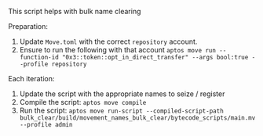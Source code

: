This script helps with bulk name clearing

Preparation:
1. Update `Move.toml` with the correct `repository` account.
2. Ensure to run the following with that account `aptos move run --function-id "0x3::token::opt_in_direct_transfer" --args bool:true --profile repository`

Each iteration:
1. Update the script with the appropriate names to seize / register
2. Compile the script: `aptos move compile`
3. Run the script: `aptos move run-script --compiled-script-path bulk_clear/build/movement_names_bulk_clear/bytecode_scripts/main.mv --profile admin`
